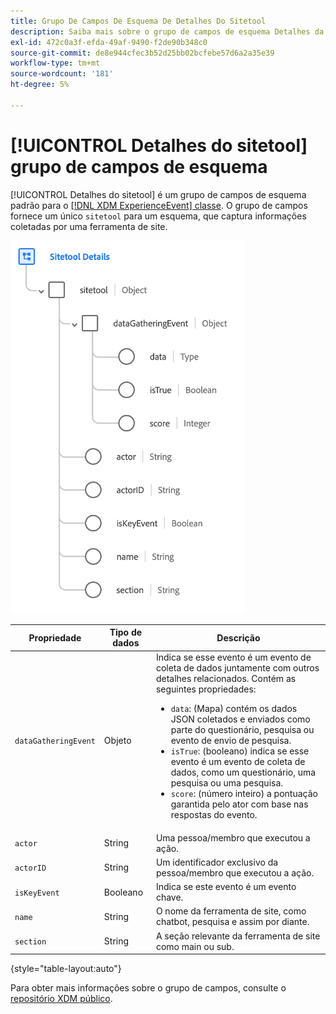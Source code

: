 ```yaml
---
title: Grupo De Campos De Esquema De Detalhes Do Sitetool
description: Saiba mais sobre o grupo de campos de esquema Detalhes da ferramenta de site.
exl-id: 472c0a3f-efda-49af-9490-f2de90b348c0
source-git-commit: de8e944cfec3b52d25bb02bcfebe57d6a2a35e39
workflow-type: tm+mt
source-wordcount: '181'
ht-degree: 5%

---
```


# [!UICONTROL Detalhes do sitetool] grupo de campos de esquema

[!UICONTROL Detalhes do sitetool] é um grupo de campos de esquema padrão para o [[!DNL XDM ExperienceEvent] classe](../../classes/experienceevent.md). O grupo de campos fornece um único `sitetool` para um esquema, que captura informações coletadas por uma ferramenta de site.

![Estrutura do grupo de campos](../../images/field-groups/sitetool-details.png)

| Propriedade | Tipo de dados | Descrição |
| --- | --- | --- |
| `dataGatheringEvent` | Objeto | Indica se esse evento é um evento de coleta de dados juntamente com outros detalhes relacionados. Contém as seguintes propriedades:<ul><li>`data`: (Mapa) contém os dados JSON coletados e enviados como parte do questionário, pesquisa ou evento de envio de pesquisa.</li><li>`isTrue`: (booleano) indica se esse evento é um evento de coleta de dados, como um questionário, uma pesquisa ou uma pesquisa.</li><li>`score`: (número inteiro) a pontuação garantida pelo ator com base nas respostas do evento.</li></ul> |
| `actor` | String | Uma pessoa/membro que executou a ação. |
| `actorID` | String | Um identificador exclusivo da pessoa/membro que executou a ação. |
| `isKeyEvent` | Booleano | Indica se este evento é um evento chave. |
| `name` | String | O nome da ferramenta de site, como chatbot, pesquisa e assim por diante. |
| `section` | String | A seção relevante da ferramenta de site como main ou sub. |

{style="table-layout:auto"}

Para obter mais informações sobre o grupo de campos, consulte o [repositório XDM público](https://github.com/adobe/xdm/blob/master/components/fieldgroups/experience-event/industry-verticals/experienceevent-healthcare-sitetool.schema.json).
